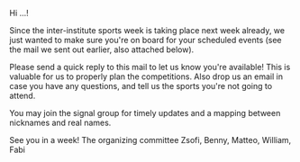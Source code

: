 Hi ...!

Since the inter-institute sports week is taking place next week already, we just wanted to make sure you're on board for your scheduled events (see the mail we sent out earlier, also attached below).

Please send a quick reply to this mail to let us know you're available!
This is valuable for us to properly plan the competitions.
Also drop us an email in case you have any questions, and tell us the sports you're not going to attend.

You may join the signal group for timely updates and a mapping between nicknames and real names.

See you in a week!
The organizing committee
Zsofi, Benny, Matteo, William, Fabi

